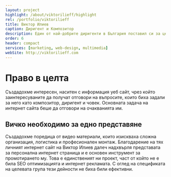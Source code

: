 ```yaml
---
layout: project
highlight: /about/viktorilieff/highlight
rel: /portfolio/viktorilieff
title: Виктор Илиев
caption: Диригент и Композитор
description: Един от най-добрите диригенти в България поставил си за цел да покори световната сцена.
order: 6
header: compact
services: [marketing, web-design, multimedia]
webSite: http://viktorilieff.com
---
```

# Право в целта
Създадохме интересен, наситен с информация уеб сайт, чрез който заинтересуваните да получат отговори на въпросите, които биха задали за него като композитор, диригент и човек. Основната задача на интернет сайта беше да отговори на очакванията им. 

## Вичко необходимо за едно представяне
Създадохме поредица от видео материали, които изискваха сложна организация, логистика и професионален монтаж. Благодарение на тях личният интернет сайт на Виктор Илиев далеч надхвърля представата за персонална интернет страница и е основен инструмент за промотирането му. Това е единственият ни проект, част от който не е била SEO оптимизацията и интернет рекламата. С оглед на спецификата на целевата група тези дейности не биха били ефективни.
